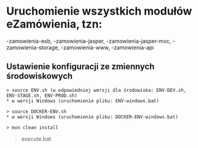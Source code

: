 # Uruchomienie wszystkich modułów eZamówienia, tzn:

-zamowienia-esb,
-zamowienia-jasper,
-zamowienia-jasper-mvc,
-zamowienia-storage,
-zamowienia-www,
-zamowienia-api

## Ustawienie konfiguracji ze zmiennych środowiskowych

```
> source ENV.sh (w odpowiedniej wersji dla środowiska: ENV-DEV.sh, ENV-STAGE.sh, ENV-PROD.sh)
* w wersji Windows (uruchomienie pliku: ENV-windows.bat)

> source DOCKER-ENV.sh
* w wersji Windows (uruchomienie pliku: DOCKER-ENV-windows.bat)
```

```
> mvn clean install 
```
> execute.bat
```
